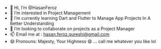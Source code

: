 - 👋 Hi, I’m @HasanFeroz
- 👀 I’m interested in Project Management
- 🌱 I’m currently learning Dart and Flutter to Manage App Projects In A Better Understanding
- 💞️ I’m looking to collaborate on projects as a Project Manager
- 📫 Email me at : hasan.feroz.qureshi@gmail.com
- 😄 Pronouns: Majesty, Your Highness 😄 ... call me whatever you like lol


<!---
HasanFerozQ/HasanFerozQ is a ✨ special ✨ repository because its `README.md` (this file) appears on your GitHub profile.
You can click the Preview link to take a look at your changes.
--->
